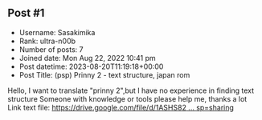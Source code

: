 ## Post #1
- Username: Sasakimika
- Rank: ultra-n00b
- Number of posts: 7
- Joined date: Mon Aug 22, 2022 10:41 pm
- Post datetime: 2023-08-20T11:19:18+00:00
- Post Title: (psp) Prinny 2 - text structure, japan rom

Hello, I want to translate "prinny 2",but I have no experience in finding text structure
Someone with knowledge or tools please help me, thanks a lot
Link text file: [https://drive.google.com/file/d/1ASHS82 ... sp=sharing](https://drive.google.com/file/d/1ASHS821EhL7cxAMOUvKwENrVlASJPImH/view?usp=sharing)
